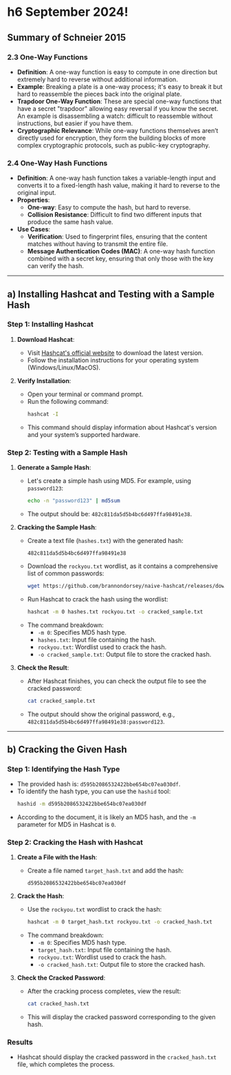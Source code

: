 # h6 September 2024!

## **Summary of Schneier 2015**

### **2.3 One-Way Functions**
- **Definition**: A one-way function is easy to compute in one direction but extremely hard to reverse without additional information.
- **Example**: Breaking a plate is a one-way process; it's easy to break it but hard to reassemble the pieces back into the original plate.
- **Trapdoor One-Way Function**: These are special one-way functions that have a secret "trapdoor" allowing easy reversal if you know the secret. An example is disassembling a watch: difficult to reassemble without instructions, but easier if you have them.
- **Cryptographic Relevance**: While one-way functions themselves aren’t directly used for encryption, they form the building blocks of more complex cryptographic protocols, such as public-key cryptography.

### **2.4 One-Way Hash Functions**
- **Definition**: A one-way hash function takes a variable-length input and converts it to a fixed-length hash value, making it hard to reverse to the original input.
- **Properties**: 
  - **One-way**: Easy to compute the hash, but hard to reverse.
  - **Collision Resistance**: Difficult to find two different inputs that produce the same hash value.
- **Use Cases**: 
  - **Verification**: Used to fingerprint files, ensuring that the content matches without having to transmit the entire file.
  - **Message Authentication Codes (MAC)**: A one-way hash function combined with a secret key, ensuring that only those with the key can verify the hash.

---

## **a) Installing Hashcat and Testing with a Sample Hash**

### **Step 1: Installing Hashcat**
1. **Download Hashcat**:
   - Visit [Hashcat's official website](https://hashcat.net/hashcat/) to download the latest version.
   - Follow the installation instructions for your operating system (Windows/Linux/MacOS).

2. **Verify Installation**:
   - Open your terminal or command prompt.
   - Run the following command:
     ```bash
     hashcat -I
     ```
   - This command should display information about Hashcat's version and your system’s supported hardware.

### **Step 2: Testing with a Sample Hash**
1. **Generate a Sample Hash**:
   - Let's create a simple hash using MD5. For example, using `password123`:
     ```bash
     echo -n "password123" | md5sum
     ```
   - The output should be: `482c811da5d5b4bc6d497ffa98491e38`.

2. **Cracking the Sample Hash**:
   - Create a text file (`hashes.txt`) with the generated hash:
     ```
     482c811da5d5b4bc6d497ffa98491e38
     ```
   - Download the `rockyou.txt` wordlist, as it contains a comprehensive list of common passwords:
     ```bash
     wget https://github.com/brannondorsey/naive-hashcat/releases/download/data/rockyou.txt
     ```
   - Run Hashcat to crack the hash using the wordlist:
     ```bash
     hashcat -m 0 hashes.txt rockyou.txt -o cracked_sample.txt
     ```
   - The command breakdown:
     - `-m 0`: Specifies MD5 hash type.
     - `hashes.txt`: Input file containing the hash.
     - `rockyou.txt`: Wordlist used to crack the hash.
     - `-o cracked_sample.txt`: Output file to store the cracked hash.

3. **Check the Result**:
   - After Hashcat finishes, you can check the output file to see the cracked password:
     ```bash
     cat cracked_sample.txt
     ```
   - The output should show the original password, e.g., `482c811da5d5b4bc6d497ffa98491e38:password123`.

---

## **b) Cracking the Given Hash**

### **Step 1: Identifying the Hash Type**
- The provided hash is: `d595b2086532422bbe654bc07ea030df`.
- To identify the hash type, you can use the `hashid` tool:
  ```bash
  hashid -m d595b2086532422bbe654bc07ea030df
  ```
- According to the document, it is likely an MD5 hash, and the `-m` parameter for MD5 in Hashcat is `0`.

### **Step 2: Cracking the Hash with Hashcat**
1. **Create a File with the Hash**:
   - Create a file named `target_hash.txt` and add the hash:
     ```
     d595b2086532422bbe654bc07ea030df
     ```

2. **Crack the Hash**:
   - Use the `rockyou.txt` wordlist to crack the hash:
     ```bash
     hashcat -m 0 target_hash.txt rockyou.txt -o cracked_hash.txt
     ```
   - The command breakdown:
     - `-m 0`: Specifies MD5 hash type.
     - `target_hash.txt`: Input file containing the hash.
     - `rockyou.txt`: Wordlist used to crack the hash.
     - `-o cracked_hash.txt`: Output file to store the cracked hash.

3. **Check the Cracked Password**:
   - After the cracking process completes, view the result:
     ```bash
     cat cracked_hash.txt
     ```
   - This will display the cracked password corresponding to the given hash.

### **Results**
- Hashcat should display the cracked password in the `cracked_hash.txt` file, which completes the process.
